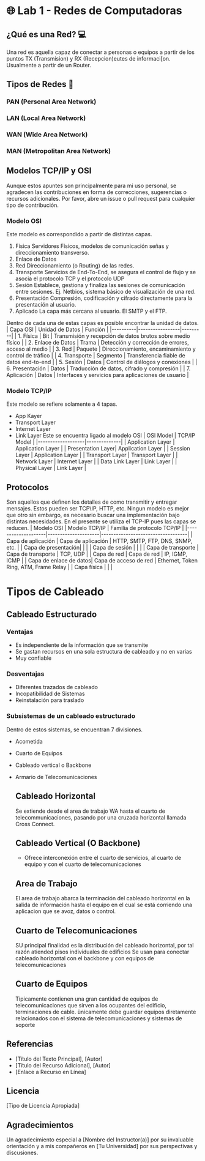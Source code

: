 # 🌐 Lab 1 - Redes de Computadoras 

## ¿Qué es una Red? 💻
Una red es aquella capaz de conectar a personas o equipos a partir de los puntos TX (Transmision) y RX (Recepcion)eutes de informaci[on. Usualmente a partir de un Router. 

## Tipos de Redes 💠
### PAN (Personal Area Network)
### LAN (Local Area Network) 
### WAN (Wide Area Network) 
### MAN (Metropolitan Area Network)

## Modelos TCP/IP y OSI
Aunque estos apuntes son principalmente para mi uso personal, se agradecen las contribuciones en forma de correcciones, sugerencias o recursos adicionales. Por favor, abre un issue o pull request para cualquier tipo de contribución.

### Modelo OSI 
Este modelo es correspondido a partir de distintas capas. 
1. Física
   Servidores Físicos, modelos de comunicación señas y direccionamiento transverso.
3. Enlace de Datos
4. Red
   Direccionamiento (o Routing) de las redes. 
5. Transporte
   Servicios de End-To-End, se asegura el control de flujo y se asocia el protocolo TCP y el protocolo UDP
6. Sesión
   Establece, gestiona y finaliza las sesiones de comunicación entre sesiones. Ej. Netbios, sistema básico de visualización de una red.
7. Presentación
   Compresión, codificación y cifrado directamente para la presentación al usuario. 
10. Aplicado
    La capa más cercana al usuario. El SMTP y el FTP.

Dentro de cada una de estas capas es posible encontrar la unidad de datos.
| Capa OSI | Unidad de Datos | Función |
|----------|-----------------|---------|
| 1. Física | Bit | Transmisión y recepción de datos brutos sobre medio físico |
| 2. Enlace de Datos | Trama | Detección y corrección de errores, acceso al medio |
| 3. Red | Paquete | Direccionamiento, encaminamiento y control de tráfico |
| 4. Transporte | Segmento | Transferencia fiable de datos end-to-end |
| 5. Sesión | Datos | Control de diálogos y conexiones |
| 6. Presentación | Datos | Traducción de datos, cifrado y compresión |
| 7. Aplicación | Datos | Interfaces y servicios para aplicaciones de usuario |


### Modelo TCP/IP 
Este modelo se refiere solamente a 4 tapas. 
- App Kayer
- Transport Layer
- Internet Layer
- Link Layer
Este se encuentra ligado al modelo OSI
| OSI Model         | TCP/IP Model |
|-------------------|--------------|
| Application Layer | Application Layer |
| Presentation Layer| Application Layer |
| Session Layer     | Application Layer |
| Transport Layer   | Transport Layer |
| Network Layer     | Internet Layer |
| Data Link Layer   | Link Layer |
| Physical Layer    | Link Layer |

## Protocolos 
Son aquellos que definen los detalles de como transmitir y entregar mensajes. 
Estos pueden ser TCP\IP, HTTP, etc. 
Ningun modelo es mejor que otro sin embargo, es necesario buscar una implementación bajo distintas 
necesidades. En el presente se utiliza el TCP-IP pues las capas se reducen. 
| Modelo OSI         | Modelo TCP/IP       | Familia de protocolo TCP/IP       |
|--------------------|---------------------|-----------------------------------|
| Capa de aplicación | Capa de aplicación  | HTTP, SMTP, FTP, DNS, SNMP, etc.  |
| Capa de presentación|                     |                                   |
| Capa de sesión     |                     |                                   |
| Capa de transporte | Capa de transporte  | TCP, UDP                          |
| Capa de red        | Capa de red         | IP, IGMP, ICMP                    |
| Capa de enlace de datos| Capa de acceso de red | Ethernet, Token Ring, ATM, Frame Relay |
| Capa física        |                     |                                   |

# Tipos de Cableado 
## Cableado Estructurado 
### Ventajas
- Es independiente de la información que se transmite
- Se gastan recursos en una sola estructura de cableado y no en varias
- Muy confiable
### Desventajas 
- Diferentes trazados de cableado
- Incopatibilidad de Sistemas
- Reinstalación para traslado

### Subsistemas de un cableado estructurado
Dentro de estos sistemas, se encuentran 7 divisiones. 
- Acometida
- Cuarto de Equipos
- Cableado vertical o Backbone
- Armario de Telecomunicaciones

  ## Cableado Horizontal
  Se extiende desde el area de trabajo WA hasta el cuarto de telecommunicaciones, pasando por una cruzada horizontal
  llamada Cross Connect.
  ## Cableado Vertical (O Backbone)
  - Ofrece interconexión entre el cuarto de servicios, al cuarto de equipo y  con el cuarto de telecomunicaciones
  ## Area de Trabajo
  El area de trabajo abarca la terminación del cableado horizontal en la salida de información hasta el equipo en el cual se está corriendo una aplicacion que se avoz, datos o control.
  ## Cuarto de Telecomunicaciones
  SU principal finalidad es la distribución del cableado horizontal, por tal razón atiended pisos individuales de edificios
  Se usan para conectar cableado horizontal con el backbone y con equipos de telecomunicaciones
  ## Cuarto de Equipos
  Tipicamente contienen una gran cantidad de equipos de telecomunicaciones que sirven a los ocupantes del edificio, terminaciones de cable.
  ünicamente debe guardar equipos diretamente relacionados con el sistema de telecomunicaciones y sistemas de soporte 
## Referencias
- [Título del Texto Principal], [Autor]
- [Título del Recurso Adicional], [Autor]
- [Enlace a Recurso en Línea]

## Licencia
[Tipo de Licencia Apropiada]

## Agradecimientos
Un agradecimiento especial a [Nombre del Instructor(a)] por su invaluable orientación y a mis compañeros en [Tu Universidad] por sus perspectivas y discusiones.

